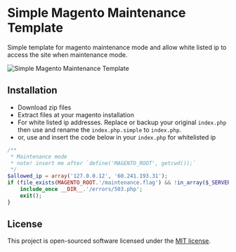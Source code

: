 # Simple Magento Maintenance Template

Simple template for magento maintenance mode and allow white listed ip to access the site when maintenance mode.

![Simple Magento Maintenance Template](https://goo.gl/hU2oh9)

## Installation

 - Download zip files
 - Extract files at your magento installation
 - For white listed ip addresses. Replace or backup your original `index.php` then use and rename the
 `index.php.simple` to `index.php`.
 - or, use and insert the code below in your `index.php` for whitelisted ip
```php
/**
 * Maintenance mode
 * note! insert me after `define('MAGENTO_ROOT', getcwd());`
 */
$allowed_ip = array('127.0.0.12', '60.241.193.31');
if (file_exists(MAGENTO_ROOT.'/maintenance.flag') && !in_array($_SERVER['REMOTE_ADDR'], $allowed_ip)) {
	include_once __DIR__.'/errors/503.php';
	exit();
}
```


## License
This project is open-sourced software licensed under the [MIT license][mit-url].

[mit-url]: http://opensource.org/licenses/MIT
